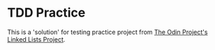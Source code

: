 # TDD Practice

This is a 'solution' for testing practice project from [The Odin Project's](https://www.theodinproject.com) [Linked Lists Project](https://www.theodinproject.com/lessons/javascript-linked-lists).
